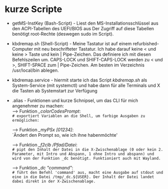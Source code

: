 # kurze Scripte

- getMS-InstKey (Bash-Script) - Liest den MS-Installationsschlüssel aus den ACPI-Tabellen des UEFI/BIOS aus
Der Zugriff auf diese Tabellen benötigt root-Rechte (deswegen sudo im Script).

- kbdremap.sh (Shell-Script) - Meine Tastatur ist auf einem refurbished-Computer mit neu beschrifteter Tastatur. 
Ich habe darauf keine < und keine > Taste und kein | Pipe-Zeichen. Das definiere ich mit diesen Befehlszeilen um. 
CAPS-LOCK und SHIFT-CAPS-LOCK werden zu < und >, SHIFT-SPACE zum | Pipe-Zeichen. 
Am besten im Verzeichnis /usr/local/bin ablegen.

- kbdremap.service - hiermit starte ich das Script _kbdremap.sh_ als System-Service (mit systemctl) und 
habe dann für alle Terminals und X die Tasten ab Systemstart zur Verfügung

- .alias - Funktionen und kurze Schnipsel, um das CLI für mich angenehmer zu machen:  
  --> Funktion *_colorCodesPrompt*:    
    `# exportiert Variablen an die Shell, um farbige Ausgaben zu ermöglichen:`  
    
  --> Funktion *_myPSx [01234]*:  
    `Ändert den Prompt so, wie ich ihne habenmöchte'
    
  --> Funktion *_f2clb /Pfad/Datei*:  
    `# pipt den Inhalt der Datei in die X-Zwischenablage (0 oder kein 2. Parameter, mit Intro und Abspann, 1 ohne Intro und abspann) und wird von der Funktion _dc benötigt. Funktioniert auch mit Wayland.`
    
  --> Funktion *_dc "command"*:  
    `# führt den Befehl 'command' aus, macht eine Ausgabe auf stdout und eine in die Datei /tmp/_dc.${USER}. Der Inhalt der Datei landet dabei direkt in der X-Zwischenablage.`
       
       
